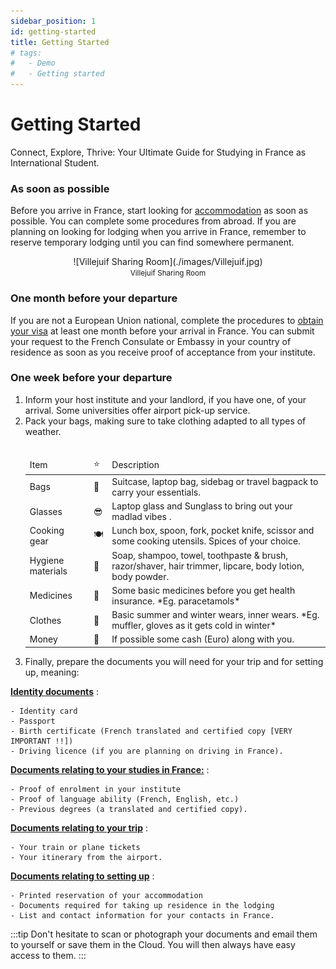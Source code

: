 ```yaml
---
sidebar_position: 1
id: getting-started
title: Getting Started
# tags:
#   - Demo
#   - Getting started
---
```


# Getting Started

Connect, Explore, Thrive: Your Ultimate Guide for Studying in France as International Student.

### As soon as possible

Before you arrive in France, start looking for [accommodation](https://www.campusfrance.org/en/student-housing-france) as soon as possible. You can complete some procedures from abroad. If you are planning on looking for lodging when you arrive in France, remember to reserve temporary lodging until you can find somewhere permanent.

<center>
  <figure>
    ![Villejuif Sharing Room](./images/Villejuif.jpg)
    <figcaption>
      <small>
        Villejuif Sharing Room
      </small>
    </figcaption>
  </figure>
</center>

### One month before your departure

If you are not a European Union national, complete the procedures to [obtain your visa](https://www.campusfrance.org/en/the-different-types-of-visas) at least one month before your arrival in France. You can submit your request to the French Consulate or Embassy in your country of residence as soon as you receive proof of acceptance from your institute.

### One week before your departure

<ol>
  <li>Inform your host institute and your landlord, if you have one, of your arrival. Some universities offer airport pick-up service.</li>
  <li>Pack your bags, making sure to take clothing adapted to all types of weather.</li> 
  <br/>
  <table>
  <thead>
    <tr>
    <td>Item</td>
    <td>⭐</td>
    <td>Description</td>
    </tr>
  </thead>
  <tbody>
    <tr>
      <td>Bags</td>
      <td>🛄</td>
      <td>Suitcase, laptop bag, sidebag or travel bagpack to carry your essentials.</td>
    </tr>
    <tr>
      <td>Glasses</td>
      <td>😎</td>
      <td>Laptop glass and Sunglass to bring out your madlad vibes .</td>
    </tr>
    <tr>
      <td>Cooking gear</td>
      <td>🍽</td>
      <td>Lunch box, spoon, fork, pocket knife, scissor and some cooking utensils. Spices of your choice.</td>
    </tr>
    <tr>
      <td>Hygiene materials</td>
      <td>🧼</td>
      <td> Soap, shampoo, towel, toothpaste & brush, razor/shaver, hair trimmer, lipcare, body lotion, body powder.</td>
    </tr>
    <tr>
      <td>Medicines</td>
      <td>🍶</td>
      <td>Some basic medicines before you get health insurance.  *Eg. paracetamols*</td>
    </tr>
    <tr>
      <td>Clothes</td>
      <td>👚</td>
      <td> Basic summer and winter wears, inner wears. *Eg. muffler, gloves as it gets cold in winter*</td>
    </tr>
    <tr>
      <td>Money</td>
      <td>💸</td>
      <td> If possible some cash (Euro) along with you.</td>
    </tr>

  </tbody>
  </table>

  <li>Finally, prepare the documents you will need for your trip and for setting up, meaning:</li>
</ol>
  
  **<u>Identity documents</u>** :
  ```
  - Identity card
  - Passport
  - Birth certificate (French translated and certified copy [VERY IMPORTANT !!])
  - Driving licence (if you are planning on driving in France).
  ```

**<u>Documents relating to your studies in France:</u>** :

```
- Proof of enrolment in your institute
- Proof of language ability (French, English, etc.)
- Previous degrees (a translated and certified copy).
```

**<u>Documents relating to your trip</u>** :

```
- Your train or plane tickets
- Your itinerary from the airport.
```

**<u>Documents relating to setting up</u>** :

```
- Printed reservation of your accommodation
- Documents required for taking up residence in the lodging
- List and contact information for your contacts in France.
```

:::tip
Don't hesitate to scan or photograph your documents and email them to yourself or save them in the Cloud. You will then always have easy access to them.
:::
